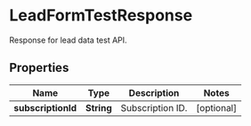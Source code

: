 

# LeadFormTestResponse

Response for lead data test API.

## Properties

Name | Type | Description | Notes
------------ | ------------- | ------------- | -------------
**subscriptionId** | **String** | Subscription ID. |  [optional]



